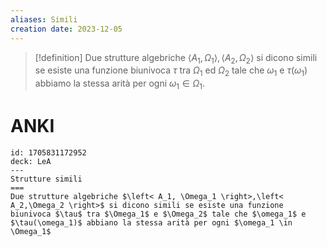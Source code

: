 ```yaml
---
aliases: Simili
creation date: 2023-12-05
---
```


> [!definition]
> Due strutture algebriche $\left< A_{1},\Omega_{1} \right>,\left< A_{2},\Omega_{2} \right>$ si dicono simili se esiste una funzione biunivoca $\tau$ tra $\Omega_{1}$ ed $\Omega_{2}$ tale che $\omega_{1}$ e $\tau(\omega_{1})$ abbiamo la stessa arità per ogni $\omega_{1} \in \Omega_{1}$.

# ANKI

```anki
id: 1705831172952
deck: LeA
---
Strutture simili
===
Due strutture algebriche $\left< A_1, \Omega_1 \right>,\left< A_2,\Omega_2 \right>$ si dicono simili se esiste una funzione biunivoca $\tau$ tra $\Omega_1$ e $\Omega_2$ tale che $\omega_1$ e $\tau(\omega_1)$ abbiano la stessa arità per ogni $\omega_1 \in \Omega_1$
```
